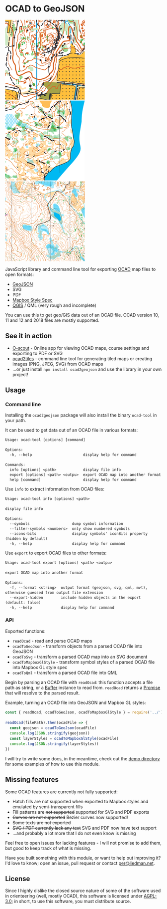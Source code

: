 # OCAD to GeoJSON

![Example Map Output 1](example-images/1.png)
![Example Map Output 2](example-images/2.png)
![Example Map Output 3](example-images/3.png)

JavaScript library and command line tool for exporting [OCAD](https://www.ocad.com/) map files to open formats:

- [GeoJSON](http://geojson.org/)
- SVG
- PDF
- [Mapbox Style Spec](https://www.mapbox.com/mapbox-gl-js/style-spec/)
- [QGIS](https://qgis.org/en/site/) / QML (very rough and incomplete)

You can use this to get geo/GIS data out of an OCAD file. OCAD version 10, 11 and 12 and 2018 files are mostly supported.

## See it in action

* [O-scout](https://o-scout.vercel.app/) - Online app for viewing OCAD maps, course settings and exporting to PDF or SVG
* [ocad2tiles](https://github.com/perliedman/ocad2tiles/) - command line tool for generating tiled maps or creating images (PNG, JPEG, SVG) from OCAD maps
* ...or just install `npm install ocad2geojson` and use the library in your own project!

## Usage

### Command line

Installing the `ocad2geojson` package will also install the binary `ocad-tool` in
your path.

It can be used to get data out of an OCAD file in various formats:

```
Usage: ocad-tool [options] [command]

Options:
  -h, --help                       display help for command

Commands:
  info [options] <path>            display file info
  export [options] <path> <outpu>  export OCAD map into another format
  help [command]                   display help for command
```

Use `info` to extract information from OCAD files:

```
Usage: ocad-tool info [options] <path>

display file info

Options:
  --symbols                   dump symbol information
  --filter-symbols <numbers>  only show numbered symbols
  --icons-bits                display symbols' iconBits property (hidden by default)
  -h, --help                  display help for command
```

Use `export` to export OCAD files to other formats:

```
Usage: ocad-tool export [options] <path> <outpu>

export OCAD map into another format

Options:
  -f, --format <string>  output format (geojson, svg, qml, mvt), otherwise guessed from output file extension
  --export-hidden        include hidden objects in the export (default: false)
  -h, --help             display help for command
```

### API

Exported functions:

- `readOcad` - read and parse OCAD maps
- `ocadToGeoJson` - transform objects from a parsed OCAD file into GeoJSON
- `ocadToSvg` - transform a parsed OCAD map into an SVG document
- `ocadToMapboxGlStyle` - transform symbol styles of a parsed OCAD file into Mapbox GL style spec
- `ocadToQml` - transform a parsed OCAD file into QML

Begin by parsing an OCAD file with `readOcad`: this function accepts a file path
as string, or a [Buffer](https://nodejs.org/api/buffer.html) instance to read from.
`readOcad` returns a [Promise](https://developer.mozilla.org/en-US/docs/Web/JavaScript/Reference/Global_Objects/Promise) that will resolve to the parsed result.

Example, turning an OCAD file into GeoJSON and Mapbox GL styles:

```js
const { readOcad, ocadToGeoJson, ocadToMapboxGlStyle } = require('../')

readOcad(filePath).then(ocadFile => {
  const geojson = ocadToGeoJson(ocadFile)
  console.log(JSON.stringify(geojson))
  const layerStyles = ocadToMapboxGlStyle(ocadFile)
  console.log(JSON.stringify(layerStyles))
})
```

I will try to write some docs, in the meantime, check out the [demo directory](demo) for some examples of how to use this module.

## Missing features

Some OCAD features are currently not fully supported:

- Hatch fills are not supported when exported to Mapbox styles and emulated by semi-transparent fills
- Fill patterns are ~~not supported~~ supported for SVG and PDF exports
- ~~Curves are not supported~~ Bezier curves now supported!
- ~~Some texts are not exported~~
- ~~SVG / PDF currently lack any text~~ SVG and PDF now have text support
- ...and probably a lot more that I do not even know is missing

Feel free to open issues for lacking features - I will not promise to add them, but good to keep track of what is missing.

Have you built something with this module, or want to help out improving it? I'd love to know; open an issue, pull request or contact [per@liedman.net](mailto:per@liedman.net).

## License

Since I highly dislike the closed source nature of some of the software used in orienteering (well, mostly OCAD),
this software is licensed under [AGPL-3.0](LICENSE); in short, to use this software, you must distribute source.
